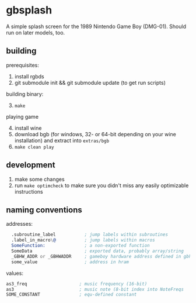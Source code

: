 # gbsplash

A simple splash screen for the 1989 Nintendo Game Boy (DMG-01). Should run on later models, too.

## building

prerequisites:

1. install rgbds
2. git submodule init && git submodule update (to get run scripts)

building binary:

3. `make`

playing game

4. install wine
5. download bgb (for windows, 32- or 64-bit depending on your wine installation) and extract into `extras/bgb`
6. `make clean play`

## development

1. make some changes
2. run `make optimcheck` to make sure you didn't miss any easily optimizable instructions

## naming conventions

addresses:

```asm
  .subroutine_label           ; jump labels within subroutines
  .label_in_macro\@           ; jump labels within macros
  SomeFunction:               ; a non-exported function
  SomeData                    ; exported data, probably array/string
  _GBHW_ADDR or _GBHWADDR     ; gameboy hardware address defined in gbhw.inc
  some_value                  ; address in hram
```

values:

```asm
as3_freq                    ; music frequency (16-bit)
as3                         ; music note (8-bit index into NoteFreqs
SOME_CONSTANT               ; equ-defined constant
```
